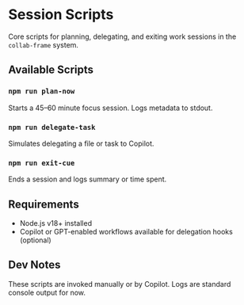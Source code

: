# Session Scripts

Core scripts for planning, delegating, and exiting work sessions in the `collab-frame` system.

## Available Scripts

### `npm run plan-now`

Starts a 45–60 minute focus session. Logs metadata to stdout.

### `npm run delegate-task`

Simulates delegating a file or task to Copilot.

### `npm run exit-cue`

Ends a session and logs summary or time spent.

## Requirements

- Node.js v18+ installed
- Copilot or GPT-enabled workflows available for delegation hooks (optional)

## Dev Notes

These scripts are invoked manually or by Copilot. Logs are standard console output for now.
